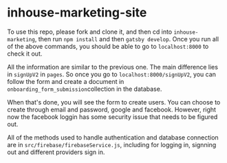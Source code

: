 # inhouse-marketing-site

To use this repo, please fork and clone it, and then cd into `inhouse-marketing`, then run `npm install` and then `gatsby develop`.
Once you run all of the above commands, you should be able to go to `localhost:8000` to check it out.

All the information are similar to the previous one. The main difference lies in `signUpV2` in `pages`. So once you go to `localhost:8000/signUpV2`, you can follow the form and create a document in `onboarding_form_submission`collection in the database. 

When that's done, you will see the form to create users. You can choose to create through email and password, google and facebook. However, right now the facebook loggin has some security issue that needs to be figured out.

All of the methods used to handle authentication and database connection are in `src/firebase/firebaseService.js`, including for logging in, signning out and different providers sign in.

